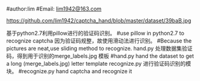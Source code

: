 #author:lim
#Email: lim1942@163.com

https://github.com/lim1942/captcha_hand/blob/master/dataset/39baB.jpg

基于python2.7利用pillow进行的验证码识别。
#use pillow in python2.7 to recognize captcha
因为验证码规整，故使用滑动法进行识别。 
#Because the pictures are neat,use sliding method to recognize.
hand.py 处理数据集验证码，得到用于识别的merge_labels.jpg 模板
#hand.py hand the dataset to get a long (merge_labels.jpg) letter template
recognize.py 进行验证码识别的模块。
#recognize.py hand captcha and recognize it
